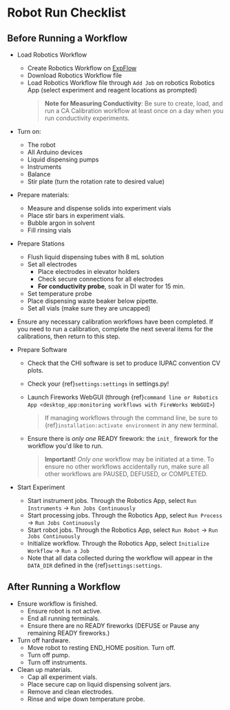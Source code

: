 # Robot Run Checklist

## Before Running a Workflow

* Load Robotics Workflow
  * Create Robotics Workflow on [ExpFlow](https://d3tales.as.uky.edu/expflow/)
  * Download Robotics Workflow file
  * Load Robotics Workflow file through `Add Job` on robotics Robotics App (select experiment and reagent locations as prompted)
     > **Note for Measuring Conductivity**: Be sure to create, load, and run a CA Calibration workflow at least once
     > on a day when you run conductivity experiments.

* Turn on:
  * The robot
  * All Arduino devices
  * Liquid dispensing pumps
  * Instruments
  * Balance
  * Stir plate (turn the rotation rate to desired value)

* Prepare materials:
  * Measure and dispense solids into experiment vials
  * Place stir bars in experiment vials.
  * Bubble argon in solvent
  * Fill rinsing vials
 
* Prepare Stations
  * Flush liquid dispensing tubes with 8 mL solution
  * Set all electrodes
    * Place electrodes in elevator holders
    * Check secure connections for all electrodes
    * **For conductivity probe**, soak in DI water for 15 min.
  * Set temperature probe
  * Place dispensing waste beaker below pipette. 
  * Set all vials (make sure they are uncapped)
  
* Ensure any necessary calibration workflows have been completed. If you need to run a calibration, complete the next several items for the calibrations, then return to this step. 

* Prepare Software
  * Check that the CHI software is set to produce IUPAC convention CV plots. 
  * Check your {ref}`settings:settings` in settings.py!
  * Launch Fireworks WebGUI (through {ref}`command line or Robotics App <desktop_app:monitoring workflows with FireWorks WebGUI>`)
    > If managing workflows through the command line, be sure to {ref}`installation:activate environment` in any new terminal.   

  * Ensure there is *only one* READY firework: the `init_` firework for the workflow you'd like to run.
     >**Important!** *Only one* workflow may be initiated at a time. To ensure no other workflows accidentally
     > run, make sure all other workflows are PAUSED, DEFUSED, or COMPLETED.

* Start Experiment
  * Start instrument jobs. Through the Robotics App, select `Run Instruments` -> `Run Jobs Continuously`
  * Start processing jobs. Through the Robotics App, select `Run Process` -> `Run Jobs Continuously`
  * Start robot jobs. Through the Robotics App, select `Run Robot` -> `Run Jobs Continuously`
  * Initialize workflow. Through the Robotics App, select `Initialize Workflow` -> `Run a Job`
  * Note that all data collected during the workflow will appear in the `DATA_DIR` defined in the {ref}`settings:settings`. 


## After Running a Workflow

 * Ensure workflow is finished.
   * Ensure robot is not active.
   * End all running terminals.
   * Ensure there are no READY fireworks (DEFUSE or Pause any remaining READY fireworks.)
 * Turn off hardware.
   * Move robot to resting END_HOME position. Turn off.
   * Turn off pump.
   * Turn off instruments.
 * Clean up materials.
   * Cap all experiment vials.
   * Place secure cap on liquid dispensing solvent jars.
   * Remove and clean electrodes.
   * Rinse and wipe down temperature probe.
